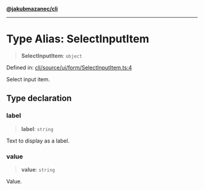 [**@jakubmazanec/cli**](../README.md)

---

# Type Alias: SelectInputItem

> **SelectInputItem**: `object`

Defined in:
[cli/source/ui/form/SelectInputItem.ts:4](https://github.com/jakubmazanec/tools/blob/4a8f82fa13ce52bb52e412e9ac98b543cce14fc2/packages/cli/source/ui/form/SelectInputItem.ts#L4)

Select input item.

## Type declaration

### label

> **label**: `string`

Text to display as a label.

### value

> **value**: `string`

Value.
